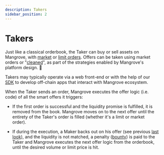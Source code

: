 ```yaml
---
description: Takers
sidebar_position: 2
---
```



# Takers

Just like a classical orderbook, the Taker can buy or sell assets on Mangrove, with [market](../../../web-app/trade/how-to-market-order.md) or [limit orders](../../../web-app/trade/how-to-limit-order.md). Offers can be taken using market orders or "[cleaned](../../../../developers/protocol/technical-references/offer-cleaning.md)", as part of the strategies enabled by Mangrove's platform design. 🧿

Takers may typically operate via a web front-end or with the help of our [SDK](../../../../developers/SDK/README.md) to develop off-chain apps that interact with Mangrove ecosystem.

When the Taker sends an order, Mangrove executes the offer logic (i.e. code) of all the smart offers it triggers:

* If the first order is successful and the liquidity promise is fulfilled, it is removed from the book. Mangrove moves on to the next offer until the entirety of the Taker's order is filled (whether it's a limit or market order).

* If during the execution, a Maker backs out on his offer (see previous [last look](../smart-offers.md)), and the liquidity is not matched, a penalty ([bounty](../../../../developers/terms/bounty.md))  is paid to the Taker and Mangrove executes the next offer logic from the orderbook, until the desired volume or limit price is hit.
